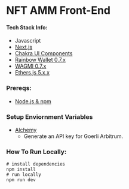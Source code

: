 # NFT AMM Front-End 

#### Tech Stack Info: 
 - Javascript
 - [Next.js](https://nextjs.org/docs/getting-started)
 - [Chakra UI Components](https://chakra-ui.com/)
 - [Rainbow Wallet 0.7.x](https://www.rainbowkit.com/docs/installation)
 - [WAGMI 0.7.x](https://0.7.x.wagmi.sh/)
 - [Ethers.js 5.x.x](https://docs.ethers.org/v5/)

### Prereqs: 
- [Node.js & npm](https://nodejs.org/en/)

### Setup Enviornment Variables
* [Alchemy](https://www.alchemy.com/)
  * Generate an API key for Goerli Arbitrum.

### How To Run Locally:
```
# install dependencies
npm install 
# run locally
npm run dev
```
